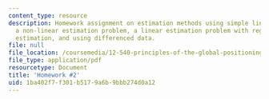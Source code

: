 ```yaml
---
content_type: resource
description: Homework assignment on estimation methods using simple linear regression,
  a non-linear estimation problem, a linear estimation problem with regular and sequential
  estimation, and using differenced data.
file: null
file_location: /coursemedia/12-540-principles-of-the-global-positioning-system-spring-2012/1ba402f7f301b5179a6b9bbb274d0a12_MIT12_540S12_HW02.pdf
file_type: application/pdf
resourcetype: Document
title: 'Homework #2'
uid: 1ba402f7-f301-b517-9a6b-9bbb274d0a12
---
```

